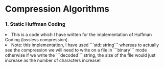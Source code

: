 # Compression Algorithms
<h3>1. Static Huffman Coding</h3>
<li>This is a code which I have written for the implementation of Huffman Coding (lossless compression).</li>
<li>Note: this implementation, I have used ```std::string``` whereas to actually see the compression we will need to write on a file in ```binary``` mode otherwise if we write the ```decoded``` string, the size of the file would just increase as the number of characters increase!</li>

